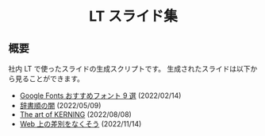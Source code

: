 <div align="center">
<h1>LT スライド集</h1>
</div>


## 概要
社内 LT で使ったスライドの生成スクリプトです。
生成されたスライドは以下から見ることができます。

- [Google Fonts おすすめフォント 9 選](https://ziphil.github.io/LightningSlideOut/slide/google-fonts.html) (2022/02/14)
- [辞書順の闇](https://ziphil.github.io/LightningSlideOut/slide/lexicographical-order.pdf) (2022/05/09)
- [The art of KERNING](https://ziphil.github.io/LightningSlideOut/slide/kerning.pdf) (2022/08/08)
- [Web 上の差別をなくそう](https://ziphil.github.io/LightningSlideOut/slide/accessibility.pdf) (2022/11/14)